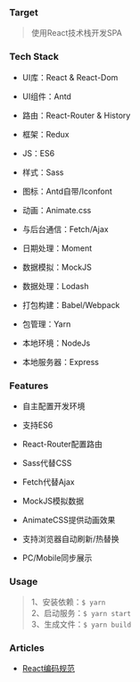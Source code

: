 ### Target

> 使用React技术栈开发SPA

### Tech Stack

* UI库：React & React-Dom

* UI组件：Antd

* 路由：React-Router & History

* 框架：Redux

* JS：ES6

* 样式：Sass

* 图标：Antd自带/Iconfont

* 动画：Animate.css

* 与后台通信：Fetch/Ajax

* 日期处理：Moment

* 数据模拟：MockJS

* 数据处理：Lodash

* 打包构建：Babel/Webpack

* 包管理：Yarn

* 本地环境：NodeJs

* 本地服务器：Express

### Features

* 自主配置开发环境

* 支持ES6

* React-Router配置路由

* Sass代替CSS

* Fetch代替Ajax

* MockJS模拟数据

* AnimateCSS提供动画效果

* 支持浏览器自动刷新/热替换

* PC/Mobile同步展示

### Usage

> 1、安装依赖：`$ yarn` <br/>
2、启动服务：`$ yarn start` <br />
3、生成文件：`$ yarn build`

### Articles

* [React编码规范](https://zhuanlan.zhihu.com/p/20616464?refer=FrontendMagazine)
